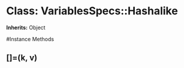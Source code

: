 # Class: VariablesSpecs::Hashalike
**Inherits:** Object
    




#Instance Methods
## [](k) [](#method-i-[])

## []=(k, v) [](#method-i-[]=)

